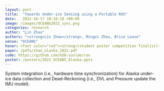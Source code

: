 ```yaml
---
layout: post
title:  "Towards Under-ice Sensing using a Portable ROV"
date:   2022-10-17 10:10:10 +00:00
image: /images/OCEANS2022_sync.png
categories: research
author: "Lin Zhao"
authors: "<strong>Lin Zhao</strong>, Mingxi Zhou, Brice Loose"
venue: "OCEANS"
honer: <font color="red"><strong>(student poster competition finalist)</strong></font> 
paper: /pdfs/zhao_alaska_2022.pdf
code: https://github.com/GSO-soslab/rov
poster: /posters/2022_OCEANS_Alaska.pptx
---
```

System integration (i.e., hardware time synchronization) for Alaska under-ice data collection and Dead-Reckoning (i.e., DVL and Pressure update the IMU model).